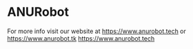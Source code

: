 # ANURobot

For more info visit our website at https://www.anurobot.tech or https://www.anurobot.tk
<a href="https://www.anurobot.tech">https://www.anurobot.tech</a>
